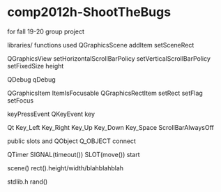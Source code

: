 # comp2012h-ShootTheBugs
for fall 19-20 group project

libraries/ functions used
QGraphicsScene
	addItem
	setSceneRect
	
QGraphicsView
	setHorizontalScrollBarPolicy
	setVerticalScrollBarPolicy
	setFixedSize
	height
	

QDebug
	qDebug
	
QGraphicsItem
	ItemIsFocusable
	QGraphicsRectItem
		setRect
		setFlag
		setFocus
		
		
keyPressEvent
QKeyEvent
	key

	
Qt
	Key_Left
	Key_Right
	Key_Up
	Key_Down
	Key_Space
	ScrollBarAlwaysOff
	
	
public slots and QObject
	Q_OBJECT
	connect
	
QTimer
	SIGNAL(timeout())
	SLOT(move())
	start

scene()
rect().height/width/blahblahblah

stdlib.h
	rand()


	
